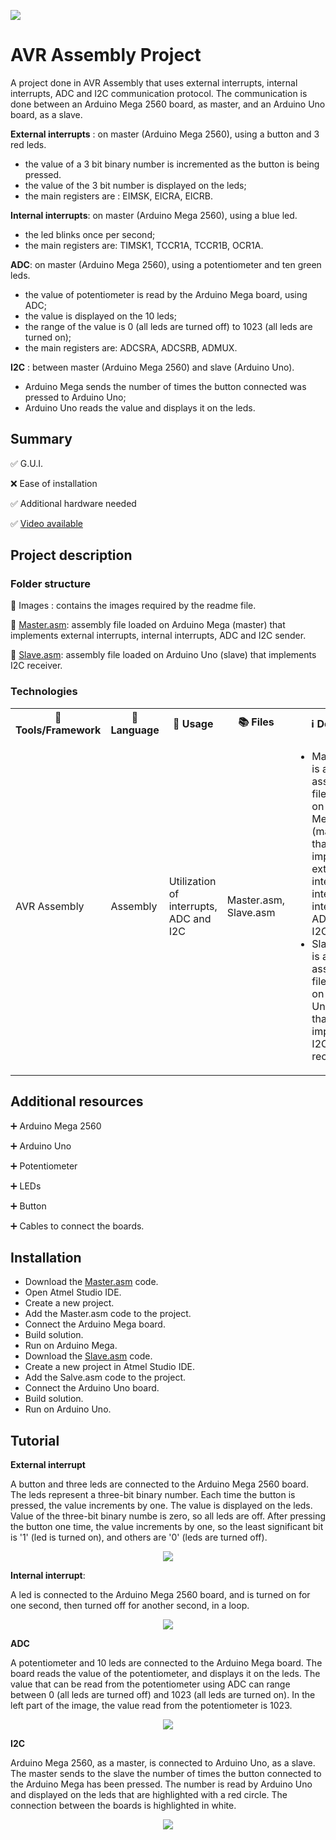 <p align="left">
  <img 
    src="https://github.com/mariusstoica21/avr_assembly_project/blob/main/Images/header.png"
  >
</p>

# AVR Assembly Project

A project done in AVR Assembly that uses external interrupts, internal interrupts, ADC and I2C communication protocol. The communication is done between an Arduino Mega 2560 board, as master, and an Arduino Uno board, as a slave.

**External interrupts** : on master (Arduino Mega 2560), using a button and 3 red leds.
- the value of a 3 bit binary number is incremented as the button is being pressed.
- the value of the 3 bit number is displayed on the leds;
- the main registers are : EIMSK, EICRA, EICRB.

**Internal interrupts**: on master (Arduino Mega 2560), using a blue led.
- the led blinks once per second;
- the main registers are: TIMSK1, TCCR1A, TCCR1B, OCR1A.

**ADC**: on master (Arduino Mega 2560), using a potentiometer and ten green leds.
- the value of potentiometer is read by the Arduino Mega board, using ADC;
- the value is displayed on the 10 leds;
- the range of the value is 0 (all leds are turned off) to 1023 (all leds are turned on);
- the main registers are: ADCSRA, ADCSRB, ADMUX.

**I2C** : between master (Arduino Mega 2560) and slave (Arduino Uno).
- Arduino Mega sends the number of times the button connected was pressed to Arduino Uno;
- Arduino Uno reads the value and displays it on the leds.

## Summary
✅ G.U.I. 

❌ Ease of installation

✅ Additional hardware needed

✅ [Video available](https://youtu.be/L7FiW5L40N4)

## Project description

### Folder structure

📁 Images : contains the images required by the readme file.

📄 [Master.asm](https://github.com/mariusstoica21/avr_assembly_project/blob/main/Master.asm): assembly file loaded on Arduino Mega (master) that implements external interrupts, internal interrupts, ADC and I2C sender.

📄 [Slave.asm](https://github.com/mariusstoica21/avr_assembly_project/blob/main/Slave.asm): assembly file loaded on Arduino Uno (slave) that implements I2C receiver.

### Technologies

<table>
  <tr>
    <th>🔨 Tools/Framework</th>
    <th>📘 Language</th>
    <th>📃 Usage </th>
    <th>📚 Files</th>
    <th> ℹ Details  </th>
  </tr>
  <tr>
    <td>AVR Assembly</td>
    <td>Assembly</td>
    <td>Utilization of interrupts, ADC and I2C</td>
    <td>Master.asm, Slave.asm</td>
    <td>
       <ul>
        <li>Master.asm is an assembly file loaded on Arduino Mega (master) that implements external interrupts, internal interrupts, ADC and I2C sender.</li>
        <li>Slave.asm is an assembly file loaded on Arduino Uno (slave) that implements I2C receiver.</li>
      </ul>
   </td>
  </tr>
</table>

## Additional resources

➕ Arduino Mega 2560

➕ Arduino Uno

➕ Potentiometer

➕ LEDs

➕ Button

➕ Cables to connect the boards.

## Installation
- Download the [Master.asm](https://github.com/mariusstoica21/avr_assembly_project/blob/main/Master.asm) code.
- Open Atmel Studio IDE.
- Create a new project.
- Add the Master.asm code to the project.
- Connect the Arduino Mega board.
- Build solution.
- Run on Arduino Mega.
- Download the [Slave.asm](https://github.com/mariusstoica21/avr_assembly_project/blob/main/Slave.asm) code.
- Create a new project in Atmel Studio IDE.
- Add the Salve.asm code to the project.
- Connect the Arduino Uno board.
- Build solution.
- Run on Arduino Uno.

## Tutorial

**External interrupt**

A button and three leds are connected to the Arduino Mega 2560 board. The leds represent a three-bit binary number. Each time the button is pressed, the value increments by one. The value is displayed on the leds. Value of the three-bit binary numbe is zero, so all leds are off. After pressing the button one time, the value increments by one, so the least significant bit is '1' (led is turned on), and others are '0' (leds are turned off).

<p align="center">
  <img 
    src="https://github.com/mariusstoica21/avr_assembly_project/blob/main/Images/ei3.png"
  >
</p>

**Internal interrupt**: 

A led is connected to the Arduino Mega 2560 board, and is turned on for one second, then turned off for another second, in a loop.

<p align="center">
  <img 
    src="https://github.com/mariusstoica21/avr_assembly_project/blob/main/Images/ii1.png"
  >
</p>

**ADC**

A potentiometer and 10 leds are connected to the Arduino Mega board. The board reads the value of the potentiometer, and displays it on the leds. The value that can be read from the potentiometer using ADC can range between 0 (all leds are turned off) and 1023 (all leds are turned on). In the left part of the image, the value read from the potentiometer is 1023.


<p align="center">
  <img 
    src="https://github.com/mariusstoica21/avr_assembly_project/blob/main/Images/adc1.png"
  >
</p>

**I2C** 

Arduino Mega 2560, as a master, is connected to Arduino Uno, as a slave. The master sends to the slave the number of times the button connected to the Arduino Mega has been pressed. The number is read by Arduino Uno and displayed on the leds that are highlighted with a red circle. The connection between the boards is highlighted in white.

<p align="center">
  <img 
    src="https://github.com/mariusstoica21/avr_assembly_project/blob/main/Images/i2c2.png"
  >
</p>









